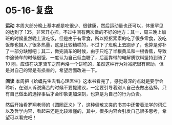 # 05-16-复盘


**运动**
本周大部分晚上基本都是吃很少、很健康，然后运动量也还可以，体重罕见的达到了 135，非常开心捏。不过中间有两次做的不好的地方：其一，周三晚上加班的时候虽然晚上没吃饭，但是由于有零食，所以抠抠索索的吃了很多零食，没吃饭却也摄入了很多热量，这是比较糟糕的，不过下了班晚上去跑步了，也算是弥补了一部分缺憾吧；其二，做完骑车的时候，由于只吃了半根黄瓜和一根香蕉，导致中途骑车的时候很饿，一度认为自己低血糖了，后面靠带的电解质饮料坚持到骑了 10 圈，应该在决定骑车之前再烙一个饼吃的，虽然这种行为对减肥很有帮助，但是对自己的胃是有损害的，希望后面改进一下。

**阅读**
本周把《蛤蟆先生去看心理医生》这本书看完了，感觉最深的点就是要学会聆听，在别人诉说痛苦的时候不要提建议，一定要引导着别人自己去做出选择，只有自己做出的选择事后才会印象更加深刻，也算是为自己的行为负责。

然后开始看罗翔老师的《圆圈正义》了，这种偏散文类的书其中还带着法学的词汇以及哲学内容，看起来还是比较难懂的，其中，很多内容会引发自己很多思考，希望可以看完吧！

